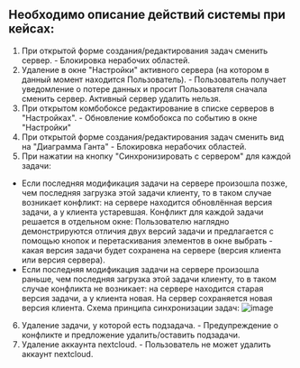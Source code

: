 ## Необходимо описание действий системы при кейсах:

1. При открытой форме создания/редактирования задач сменить сервер. - Блокировка нерабочих областей.
2. Удаление в окне "Настройки" активного сервера (на котором в данный момент находится Пользователь). - Пользователь получает уведомление о потере данных и просит Пользователя сначала сменить сервер. Активный сервер удалить нельзя.
3. При открытом комбобоксе редактирование в списке серверов в "Настройках". - Обновление комбобокса по событию в окне "Настройки"
4. При открытой форме создания/редактирования задач сменить вид на "Диаграмма Ганта"  - Блокировка нерабочих областей.
5. При нажатии на кнопку "Синхронизировать с сервером" для каждой задачи:
+ Если последняя модификация задачи на сервере произошла позже, чем последняя загрузка этой задачи клиенту, то в таком случае возникает конфликт: на сервере находится обновлённая версия задачи, а у клиента устаревшая. Конфликт для каждой задачи решается в отдельном окне: Пользователю наглядно демонстрируются отличия двух версий задачи и предлагается с помощью кнопок и перетаскивания элементов в окне выбрать - какая версия задачи будет сохранена на сервере (версия клиента или версия сервера).
+  Если последняя модификация задачи на сервере произошла раньше, чем последняя загрузка этой задачи клиенту, то в таком случае конфликта не возникает: на сервере находится старая версия задачи, а у клиента новая. На сервер сохраняется новая версия клиента.
Схема принципа синхронизации задач:
![image](https://user-images.githubusercontent.com/83540728/234852420-8f6bf145-56b4-4dbd-8aad-fff3624608ca.png)
6. Удаление задачи, у которой есть подзадача. - Предупреждение о конфликте и предложение удалить/оставить подзадачи.
7. Удаление аккаунта nextcloud. - Пользователь не может удалить аккаунт nextcloud.
